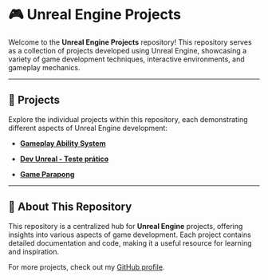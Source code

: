 # 🎮 Unreal Engine Projects

Welcome to the **Unreal Engine Projects** repository! This repository serves as a collection of projects developed using Unreal Engine, showcasing a variety of game development techniques, interactive environments, and gameplay mechanics.

---

## 🚀 Projects

Explore the individual projects within this repository, each demonstrating different aspects of Unreal Engine development:

- [**Gameplay Ability System**](https://github.com/muriloms/GameplayAbilitySystem_Aura)
- [**Dev Unreal - Teste prático**](https://github.com/muriloms/ignite-teste-unreal)

- [**Game Parapong**](https://github.com/muriloms/game-parapong) 


---

## 📄 About This Repository

This repository is a centralized hub for **Unreal Engine** projects, offering insights into various aspects of game development. Each project contains detailed documentation and code, making it a useful resource for learning and inspiration.

For more projects, check out my [GitHub profile](https://github.com/muriloms).
